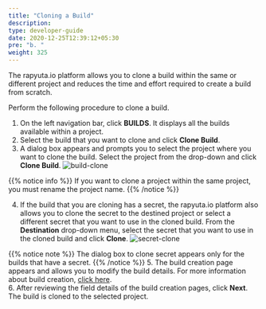 ```yaml
---
title: "Cloning a Build"
description:
type: developer-guide
date: 2020-12-25T12:39:12+05:30
pre: "b. "
weight: 325
---
```


The rapyuta.io platform allows you to clone a build within the same or different project and reduces the time and effort required to create a build from scratch.

Perform the following procedure to clone a build.

1. On the left navigation bar, click **BUILDS**. It displays all the builds available within a project.
2. Select the build that you want to clone and click **Clone Build**. 
3. A dialog box appears and prompts you to select the project where you want to clone the build. Select the project from the drop-down and click **Clone Build**.
![build-clone](/images/core-concepts/builds/build-clone.png?classes=border,shadow&width=25pc)

{{% notice info %}}
If you want to clone a project within the same project, you must rename the project name.
{{% /notice %}}


4. If the build that you are cloning has a secret, the rapyuta.io platform also allows you to clone the secret to the destined project or select a different secret that you want to use in the cloned build. From the **Destination** drop-down menu, select the secret that you want to use in the cloned build and click **Clone**.
![secret-clone](/images/core-concepts/builds/build-creation/secret-clone.png?classes=border,shadow&width=35pc)

{{% notice note %}}
The dialog box to clone secret appears only for the builds that have a secret.
{{% /notice %}}
5. The build creation page appears and allows you to modify the build details. For more information about build creation, [click here](/developer-guide/create-software-packages/builds/build-creation).</br>
6. After reviewing the field details of the build creation pages, click **Next**. The build is cloned to the selected project.